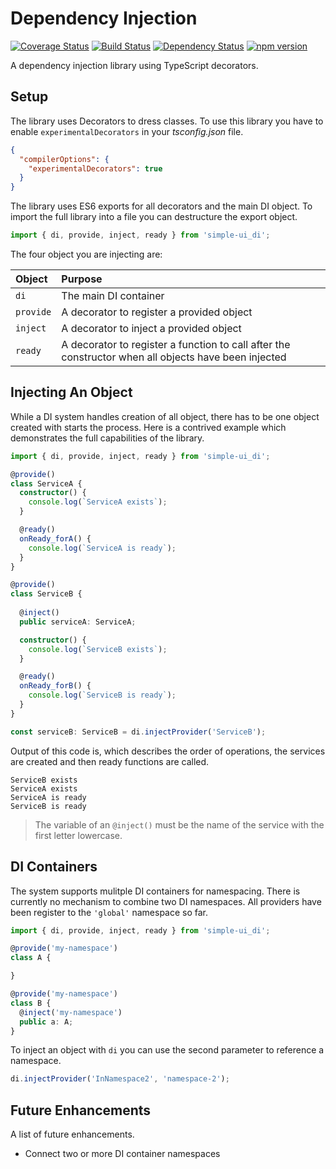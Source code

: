 # Dependency Injection

[![Coverage Status](https://coveralls.io/repos/github/simple-ui/di/badge.svg?branch=master)](https://coveralls.io/github/simple-ui/di?branch=master)
[![Build Status](https://travis-ci.org/simple-ui/di.svg?branch=master)](https://travis-ci.org/simple-ui/di)
[![Dependency Status](https://david-dm.org/simple-ui/di.svg)](https://david-dm.org/simple-ui/di.svg?style=flat-square)
[![npm version](https://badge.fury.io/js/simple-ui_di.svg)](https://badge.fury.io/js/simple-ui_di)

A dependency injection library using TypeScript decorators.

## Setup

The library uses Decorators to dress classes. To use this library you have to enable `experimentalDecorators` in your _tsconfig.json_ file.

```json
{
  "compilerOptions": {
    "experimentalDecorators": true
  }
}
```

The library uses ES6 exports for all decorators and the main DI object. To import the full library into a file you can destructure the export object.

```TypeScript
import { di, provide, inject, ready } from 'simple-ui_di';
```

The four object you are injecting are:

| Object     | Purpose
|:-----------|:--------------------------------------------------------------------------------------------------------------------------------
| `di`       | The main DI container
| `provide`  | A decorator to register a provided object
| `inject`   | A decorator to inject a provided object
| `ready`    | A decorator to register a function to call after the constructor when all objects have been injected

## Injecting An Object

While a DI system handles creation of all object, there has to be one object created with starts the process. Here is a contrived example which demonstrates the full capabilities of the library.

```TypeScript
import { di, provide, inject, ready } from 'simple-ui_di';

@provide()
class ServiceA {
  constructor() {
    console.log(`ServiceA exists`);
  }

  @ready()
  onReady_forA() {
    console.log(`ServiceA is ready`);
  }
}

@provide()
class ServiceB {
  
  @inject()
  public serviceA: ServiceA;

  constructor() {
    console.log(`ServiceB exists`);
  }

  @ready()
  onReady_forB() {
    console.log(`ServiceB is ready`);
  }
}

const serviceB: ServiceB = di.injectProvider('ServiceB');
```

Output of this code is, which describes the order of operations, the services are created and then ready functions are called.

```
ServiceB exists
ServiceA exists
ServiceA is ready
ServiceB is ready
```

> The variable of an `@inject()` must be the name of the service with the first letter lowercase.

## DI Containers

The system supports mulitple DI containers for namespacing. There is currently no mechanism to combine two DI namespaces. All providers have been register to the `'global'` namespace so far.

```TypeScript
import { di, provide, inject, ready } from 'simple-ui_di';

@provide('my-namespace')
class A {

}

@provide('my-namespace')
class B {
  @inject('my-namespace')
  public a: A;
}
```

To inject an object with `di` you can use the second parameter to reference a namespace.

```TypeScript
di.injectProvider('InNamespace2', 'namespace-2');
```

## Future Enhancements

A list of future enhancements.

- Connect two or more DI container namespaces
